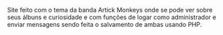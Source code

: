 Site feito com o tema da banda Artick Monkeys onde se pode ver sobre seus álbuns e curiosidade e com funções de logar como administrador e enviar mensagens sendo feita o salvamento de ambas usando PHP.
